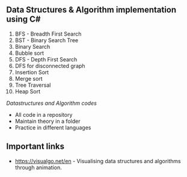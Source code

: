 ## Data Structures & Algorithm implementation using C#
1. BFS - Breadth First Search
2. BST - Binary Search Tree
3. Binary Search
4. Bubble sort
5. DFS - Depth First Search
6. DFS for disconnected graph
7. Insertion Sort
8. Merge sort
9. Tree Traversal
10. Heap Sort


*Datastructures and Algorithm codes*  
* All code in a repository
* Maintain theory in a folder
* Practice in different languages

## Important links
* https://visualgo.net/en - Visualising  data structures and algorithms through animation. 
